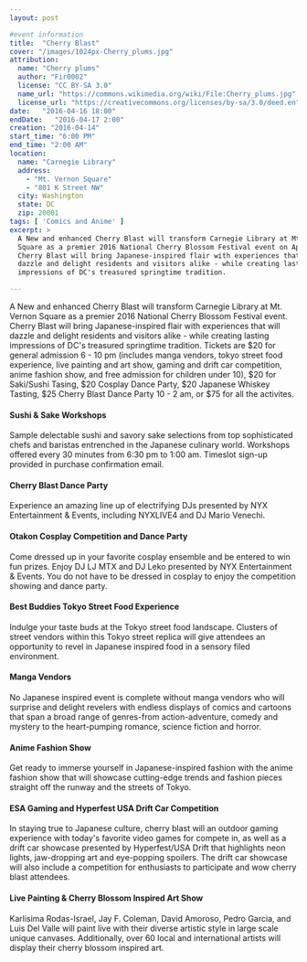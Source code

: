 ```yaml
---
layout: post

#event information
title:  "Cherry Blast"
cover: "/images/1024px-Cherry_plums.jpg"
attribution:
  name: "Cherry plums"
  author: "Fir0002"
  license: "CC BY-SA 3.0"
  name_url: "https://commons.wikimedia.org/wiki/File:Cherry_plums.jpg"
  license_url: "https://creativecommons.org/licenses/by-sa/3.0/deed.en"
date:   "2016-04-16 18:00"
endDate:   "2016-04-17 2:00"
creation: "2016-04-14"
start_time: "6:00 PM"
end_time: "2:00 AM"
location:
  name: "Carnegie Library"
  address:
    - "Mt. Vernon Square"
    - "801 K Street NW"
  city: Washington
  state: DC
  zip: 20001
tags: [ 'Comics and Anime' ]
excerpt: >
  A New and enhanced Cherry Blast will transform Carnegie Library at Mt. Vernon
  Square as a premier 2016 National Cherry Blossom Festival event on April 16.
  Cherry Blast will bring Japanese-inspired flair with experiences that will
  dazzle and delight residents and visitors alike - while creating lasting
  impressions of DC's treasured springtime tradition.

---
```


A New and enhanced Cherry Blast will transform Carnegie Library at Mt. Vernon
Square as a premier 2016 National Cherry Blossom Festival event.
Cherry Blast will bring Japanese-inspired flair with experiences that will
dazzle and delight residents and visitors alike - while creating lasting
impressions of DC's treasured springtime tradition. Tickets are $20 for
general admission 6 - 10 pm (includes manga vendors, tokyo street food experience,
live painting and art show, gaming and drift car competition, anime fashion show,
and free admission for children under 10), $20 for Saki/Sushi Tasing, $20 Cosplay Dance
Party, $20 Japanese Whiskey Tasting, $25 Cherry Blast Dance Party 10 - 2 am,
or $75 for all the activites.

#### Sushi & Sake Workshops

Sample delectable sushi and savory sake selections from top sophisticated
chefs and baristas entrenched in the Japanese culinary world. Workshops
offered every 30 minutes from 6:30 pm to 1:00 am. Timeslot sign-up provided
in purchase confirmation email.

#### Cherry Blast Dance Party

Experience an amazing line up of electrifying DJs presented by NYX
Entertainment & Events, including NYXLIVE4 and DJ Mario Venechi.

#### Otakon Cosplay Competition and Dance Party

Come dressed up in your favorite cosplay ensemble and be entered to
win fun prizes. Enjoy DJ LJ MTX and DJ Leko presented by NYX Entertainment
& Events. You do not have to be dressed in cosplay to enjoy the competition
showing and dance party.

#### Best Buddies Tokyo Street Food Experience

Indulge your taste buds at the Tokyo street food landscape. Clusters of
street vendors within this Tokyo street replica will give attendees an
opportunity to revel in Japanese inspired food in a sensory filed environment.

#### Manga Vendors

No Japanese inspired event is complete without manga vendors who will
surprise and delight revelers with endless displays of comics and
cartoons that span a broad range of genres-from action-adventure,
comedy and mystery to the heart-pumping romance, science fiction
and horror.

#### Anime Fashion Show

Get ready to immerse yourself in Japanese-inspired fashion with the
anime fashion show that will showcase cutting-edge trends and fashion
pieces straight off the runway and the streets of Tokyo.

#### ESA Gaming and Hyperfest USA Drift Car Competition

In staying true to Japanese culture, cherry blast will an outdoor
gaming experience with today's favorite video games for compete in,
as well as a drift car showcase presented by Hyperfest/USA Drift
that highlights neon lights, jaw-dropping art and eye-popping spoilers.
The drift car showcase will also include a competition for enthusiasts
to participate and wow cherry blast attendees.

#### Live Painting & Cherry Blossom Inspired Art Show

Karlisima Rodas-Israel, Jay F. Coleman, David Amoroso, Pedro Garcia,
and Luis Del Valle will paint live with their diverse artistic style
in large scale unique canvases. Additionally, over 60 local and
international artists will display their cherry blossom inspired art.
